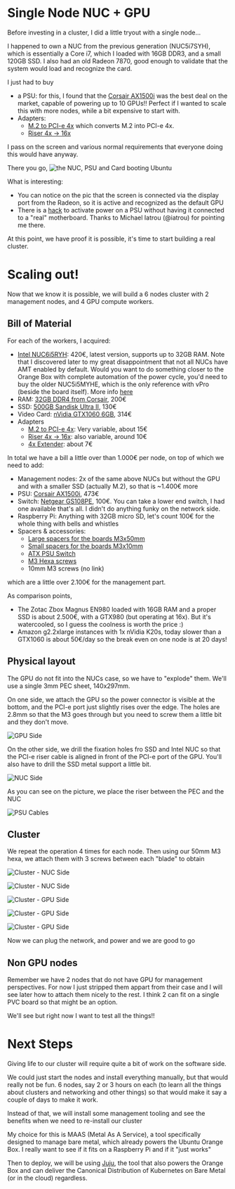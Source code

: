 # Single Node NUC + GPU

Before investing in a cluster, I did a little tryout with a single node... 

I happened to own a NUC from the previous generation (NUC5i7SYH), which is essentially a Core i7, which I loaded with 16GB DDR3, and a small 120GB SSD. I also had an old Radeon 7870, good enough to validate that the system would load and recognize the card. 

I just had to buy

* a PSU: for this, I found that the [Corsair AX1500i](http://www.corsair.com/en/ax1500i-digital-atx-power-supply-1500-watt-fully-modular-psu) was the best deal on the market, capable of powering up to 10 GPUs!! Perfect if I wanted to scale this with more nodes, while a bit expensive to start with.
* Adapters: 
  * [M.2 to PCI-e 4x](https://www.amazon.com/gp/product/B0182NRGYO/ref=pd_sbs_147_4?ie=UTF8&pd_rd_i=B0182NRGYO&pd_rd_r=7132S1GSAF2RZKMY56AA&pd_rd_w=WgCgh&pd_rd_wg=BAWWT&psc=1&refRID=7132S1GSAF2RZKMY56AA) which converts M.2 into PCI-e 4x. 
  * [Riser 4x -> 16x](https://www.amazon.com/Express-PCI-E-Female-Riser-Cable/dp/B00CJE0KJ6/ref=sr_1_1?s=pc&ie=UTF8&qid=1478253899&sr=1-1&keywords=pci+4x+to+16x) 

I pass on the screen and various normal requirements that everyone doing this would have anyway.

There you go, ![the NUC, PSU and Card booting Ubuntu](/pics/nuc-external-card.jpg)

What is interesting: 

* You can notice on the pic that the screen is connected via the display port from the Radeon, so it is active and recognized as the default GPU
* There is a [hack](http://www.instructables.com/id/How-to-power-up-an-ATX-Power-Supply-without-a-PC/) to activate power on a PSU without having it connected to a "real" motherboard. Thanks to Michael Iatrou (@iatrou) for pointing me there. 

At this point, we have proof it is possible, it's time to start building a real cluster. 

# Scaling out! 

Now that we know it is possible, we will build a 6 nodes cluster with 2 management nodes, and 4 GPU compute workers. 

## Bill of Material

For each of the workers, I acquired: 

* [Intel NUC6i5RYH](https://www.amazon.es/gp/product/B018Q0GN60/ref=oh_aui_detailpage_o01_s00?ie=UTF8&psc=1): 420€, latest version, supports up to 32GB RAM. Note that I discovered later to my great disappointment that not all NUCs have AMT enabled by default. Would you want to do something closer to the Orange Box with complete automation of the power cycle, you'd need to buy the older NUC5i5MYHE, which is the only reference with vPro (beside the board itself). More info [here](http://www.intel.com/content/www/us/en/nuc/nuc-comparison.html)
* RAM: [32GB DDR4 from Corsair](https://www.amazon.es/gp/product/B017UC3O76/ref=oh_aui_detailpage_o02_s00?ie=UTF8&psc=1), 200€
* SSD: [500GB Sandisk Ultra II](https://www.amazon.es/gp/product/B00M8ABFX6/ref=oh_aui_detailpage_o02_s00?ie=UTF8&psc=1), 130€
* Video Card: [nVidia GTX1060 6GB](https://www.amazon.es/gp/product/B01IPFN7UQ/ref=oh_aui_detailpage_o06_s00?ie=UTF8&psc=1), 314€
* Adapters
  * [M.2 to PCI-e 4x](https://www.amazon.com/gp/product/B0182NRGYO/ref=pd_sbs_147_4?ie=UTF8&pd_rd_i=B0182NRGYO&pd_rd_r=7132S1GSAF2RZKMY56AA&pd_rd_w=WgCgh&pd_rd_wg=BAWWT&psc=1&refRID=7132S1GSAF2RZKMY56AA): Very variable, about 15€
  * [Riser 4x -> 16x](https://www.amazon.com/Express-PCI-E-Female-Riser-Cable/dp/B00CJE0KJ6/ref=sr_1_1?s=pc&ie=UTF8&qid=1478253899&sr=1-1&keywords=pci+4x+to+16x): also variable, around 10€
  * [4x Extender](https://www.amazon.es/hembra-adaptador-extensi%C3%B3n-cuprof%C3%B3sforo-Flexible/dp/B00UBUCES0/ref=sr_1_cc_2?s=aps&ie=UTF8&qid=1478276213&sr=1-2-catcorr&keywords=pci+4x+extender): about 7€

In total we have a bill a little over than 1.000€ per node, on top of which we need to add:

* Management nodes: 2x of the same above NUCs but without the GPU and with a smaller SSD (actually M.2), so that is ~1.400€ more
* PSU: [Corsair AX1500i](http://www.corsair.com/en/ax1500i-digital-atx-power-supply-1500-watt-fully-modular-psu), 473€
* Switch: [Netgear GS108PE](https://www.amazon.es/Netgear-GS108PE-300EUS-ProSAFE-Ethernet-garant%C3%ADa/dp/B00LMXBOG8/ref=sr_1_20?s=computers&ie=UTF8&qid=1478268416&sr=1-20&keywords=8+puertos+gigabit), 100€. You can take a lower end switch, I had one available that's all. I didn't do anything funky on the network side. 
* Raspberry Pi: Anything with 32GB micro SD, let's count 100€ for the whole thing with bells and whistles
* Spacers & accessories: 
  * [Large spacers for the boards M3x50mm](https://www.amazon.es/gp/product/B00AO40WT6/ref=oh_aui_detailpage_o05_s00?ie=UTF8&psc=1)
  * [Small spacers for the boards M3x10mm](https://www.amazon.es/gp/product/B00AH8D1HO/ref=oh_aui_detailpage_o00_s00?ie=UTF8&psc=1)
  * [ATX PSU Switch](https://www.amazon.es/gp/product/B00NB3E2N4/ref=oh_aui_detailpage_o06_s00?ie=UTF8&psc=1)
  * [M3 Hexa screws](https://www.amazon.es/gp/product/B018TH1NZ6/ref=oh_aui_detailpage_o00_s00?ie=UTF8&psc=1)
  * 10mm M3 screws (no link)

which are a little over 2.100€ for the management part. 

As comparison points, 

* The Zotac Zbox Magnus EN980 loaded with 16GB RAM and a proper SSD is about 2.500€, with a GTX980 (but operating at 16x). But it's watercooled, so I guess the coolness is worth the price :)
* Amazon g2.2xlarge instances with 1x nVidia K20s, today slower than a GTX1060 is about 50€/day so the break even on one node is at 20 days!

## Physical layout

The GPU do not fit into the NUCs case, so we have to "explode" them. We'll use a single 3mm PEC sheet, 140x297mm. 

On one side, we attach the GPU so the power connector is visible at the bottom, and the PCI-e port just slightly rises over the edge. The holes are 2.8mm so that the M3 goes through but you need to screw them a little bit and they don't move. 

![GPU Side](/pics/video-card-view.jpg)

On the other side, we drill the fixation holes fro SSD and Intel NUC so that the PCI-e riser cable is aligned in front of the PCI-e port of the GPU. You'll also have to drill the SSD metal support a little bit. 

![NUC Side](/pics/nuc-view.jpg)

As you can see on the picture, we place the riser between the PEC and the NUC

![PSU Cables](/pics/nuc-view.jpg)

## Cluster

We repeat the operation 4 times for each node. Then using our 50mm M3 hexa, we attach them with 3 screws between each "blade" to obtain

![Cluster - NUC Side](/pics/cluster-view-top-side.jpg)

![Cluster - NUC Side](/pics/cluster-view-cpu-side.jpg)

![Cluster - GPU Side](/pics/cluster-view-gpu-side.jpg)

![Cluster - GPU Side](/pics/cluster-view-close-up-gpu-side.jpg)

![Cluster - GPU Side](/pics/cluster-view-close-up-cpu-side.jpg)

Now we can plug the network, and power and we are good to go

## Non GPU nodes

Remember we have 2 nodes that do not have GPU for management perspectives. For now I just stripped them appart from their case and I will see later how to attach them nicely to the rest. I think 2 can fit on a single PVC board so that might be an option. 

We'll see but right now I want to test all the things!! 

# Next Steps

Giving life to our cluster will require quite a bit of work on the software side. 

We could just start the nodes and install everything manually, but that would really not be fun. 6 nodes, say 2 or 3 hours on each (to learn all the things about clusters and networking and other things) so that would make it say a couple of days to make it work.

Instead of that, we will install some management tooling and see the benefits when we need to re-install our cluster

My choice for this is MAAS (Metal As A Service), a tool specifically designed to manage bare metal, which already powers the Ubuntu Orange Box. I really want to see if it fits on a Raspberry Pi and if it "just works"

Then to deploy, we will be using [Juju](https://jujucharms.com), the tool that also powers the Orange Box and can deliver the Canonical Distribution of Kubernetes on Bare Metal (or in the cloud) regardless.
